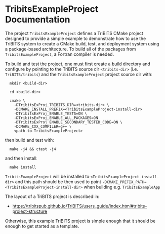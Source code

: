 # TribitsExampleProject Documentation

The project `TribitsExampleProject` defines a TriBITS CMake project designed to
provide a simple example to demonstrate how to use the TriBITS system to
create a CMake build, test, and deployment system using a package-based
architecture. To build all of the packages from `TribitsExampleProject`,
a Fortran compiler is needed.

To build and test the project, one must first create a build directory and
configure by pointing to the TriBITS source dir `<tribits-dir>`
(i.e. `TriBITS/tribits`) and the `TribitsExampleProject` project source dir
with:

```
  mkdir <build-dir>
  
  cd <build-dir>
  
  cmake \
    -DTribitsExProj_TRIBITS_DIR=<tribits-dir> \
    -DCMAKE_INSTALL_PREFIX=<TribitsExampleProject-install-dir>
    -DTribitsExProj_ENABLE_TESTS=ON \
    -DTribitsExProj_ENABLE_ALL_PACKAGES=ON
    -DTribitsExProj_ENABLE_SECONDARY_TESTED_CODE=ON \
    -DCMAKE_CXX_COMPILER=g++ \
    <path-to-TribitsExampleProject>
```

then build and test with:

```
  make -j4 && ctest -j4
```

and then install:

```
  make install
```

`TribitsExampleProject` will be installed to 
`<TribitsExampleProject-install-dir>` and this path should be then used 
to point `-DCMAKE_PREFIX_PATH=<TribitsExampleProject-install-dir>` when
building e.g. `TribitsExampleApp`

The layout of a TriBITS project is described in:

* https://tribitspub.github.io/TriBITS/users_guide/index.html#tribits-project-structure

Otherwise, this example TriBITS project is simple enough that it should be
enough to get started as a template.
